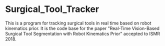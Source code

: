 # Surgical_Tool_Tracker
This is a program for tracking surgical tools in real time based on robot kinematics prior.
It is the code base for the paper "Real-Time Vision-Based Surgical Tool Segmentation with Robot Kinematics Prior" accepted to ISMR 2018.
